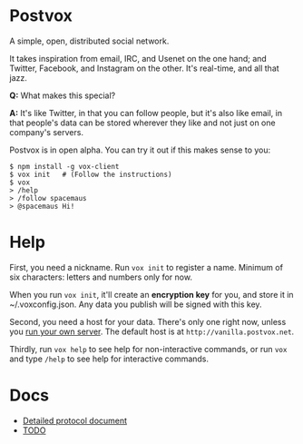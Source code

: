 Postvox
==========
A simple, open, distributed social network.

It takes inspiration from email, IRC, and Usenet on the one hand; and Twitter,
Facebook, and Instagram on the other.  It's real-time, and all that jazz.

**Q:** What makes this special?

**A:** It's like Twitter, in that you can follow people, but it's also like
email, in that people's data can be stored wherever they like and not just on
one company's servers.

Postvox is in open alpha.  You can try it out if this makes sense to you:

    $ npm install -g vox-client
    $ vox init   # (Follow the instructions)
    $ vox
    > /help
    > /follow spacemaus
    > @spacemaus Hi!


Help
=======
First, you need a nickname.  Run `vox init` to register a name.  Minimum of six
characters: letters and numbers only for now.

When you run `vox init`, it'll create an **encryption key** for you, and store
it in ~/.voxconfig.json.  Any data you publish will be signed with this key.

Second, you need a host for your data.  There's only one right now, unless you
[run your own server](vox-server/README.md).  The default host is at
`http://vanilla.postvox.net`.

Thirdly, run `vox help` to see help for non-interactive commands, or run `vox`
and type `/help` to see help for interactive commands.


Docs
=======
- [Detailed protocol document](Protocol.md)
- [TODO](TODO.md)
